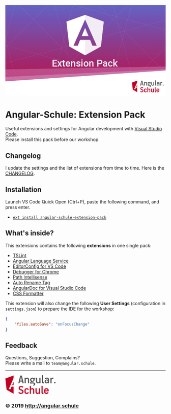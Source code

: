 ![Logo](images/angular-shield-overflow.png)

# Angular-Schule: Extension Pack

Useful extensions and settings for Angular development with [Visual Studio Code](https://code.visualstudio.com/).  
Please install this pack before our workshop.

## Changelog

I update the settings and the list of extensions from time to time.
Here is the [CHANGELOG](https://github.com/angular-schule/vscode-angular-schule-extension-pack/blob/master/CHANGELOG.md).

## Installation

Launch VS Code Quick Open (Ctrl+P), paste the following command, and press enter.
* [`ext install angular-schule-extension-pack`](https://marketplace.visualstudio.com/items?itemName=angular-schule.angular-schule-extension-pack)

## What's inside?

This extensions contains the following **extensions** in one single pack:

* [TSLint](https://marketplace.visualstudio.com/items?itemName=ms-vscode.vscode-typescript-tslint-plugin)
* [Angular Language Service](https://marketplace.visualstudio.com/items?itemName=Angular.ng-template)
* [EditorConfig for VS Code](https://marketplace.visualstudio.com/items?itemName=EditorConfig.EditorConfig)
* [Debugger for Chrome](https://marketplace.visualstudio.com/items?itemName=msjsdiag.debugger-for-chrome)
* [Path Intellisense](https://marketplace.visualstudio.com/items?itemName=christian-kohler.path-intellisense)
* [Auto Rename Tag](https://marketplace.visualstudio.com/items?itemName=formulahendry.auto-rename-tag)
* [AngularDoc for Visual Studio Code](https://marketplace.visualstudio.com/items?itemName=AngularDoc.angulardoc-vscode)
* [CSS Formatter](https://marketplace.visualstudio.com/items?itemName=aeschli.vscode-css-formatter)

This extension will also change the following **User Settings** (configuration in `settings.json`) to prepare the IDE for the workshop:

```json
{
    "files.autoSave": "onFocusChange"
}
```


## Feedback

Questions, Suggestion, Complains?  
Please write a mail to `team@angular.schule`.

----------

![Logo](images/logo-angular-schule.png)

### &copy; 2019 http://angular.schule

